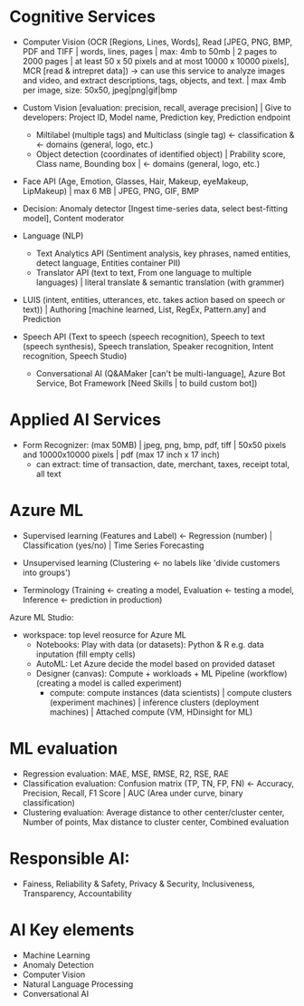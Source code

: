 # Cognitive Services
 - Computer Vision (OCR [Regions, Lines, Words], Read [JPEG, PNG, BMP, PDF and TIFF | words, lines, pages | max: 4mb to 50mb | 2 pages to 2000 pages | at least 50 x 50 pixels and at most 10000 x 10000 pixels], MCR [read & intrepret data]) -> can use this service to analyze images and video, and extract descriptions, tags, objects, and text. | max 4mb per image, size: 50x50, jpeg|png|gif|bmp
 - Custom Vision [evaluation: precision, recall, average precision] | Give to developers: Project ID, Model name, Prediction key, Prediction endpoint
    - Miltilabel (multiple tags) and Multiclass (single tag) <- classification & <- domains (general, logo, etc.)
    - Object detection (coordinates of identified object) | Prability score, Class name, Bounding box | <- domains (general, logo, etc.)
 - Face API (Age, Emotion, Glasses, Hair, Makeup, eyeMakeup, LipMakeup) | max 6 MB | JPEG, PNG, GIF, BMP

 - Decision: Anomaly detector [Ingest time-series data, select best-fitting model], Content moderator
 
 - Language (NLP)
   - Text Analytics API (Sentiment analysis, key phrases, named entities, detect language, Entities container PII)
   - Translator API (text to text, From one language to multiple languages) | literal translate & semantic translation (with grammer)
 - LUIS (intent, entities, utterances, etc. takes action based on speech or text)) | Authoring [machine learned, List, RegEx, Pattern.any] and Prediction
 - Speech API (Text to speech (speech recognition), Speech to text (speech synthesis), Speech translation, Speaker recognition, Intent recognition, Speech Studio)
   - Conversational AI (Q&AMaker [can't be multi-language], Azure Bot Service, Bot Framework [Need Skills | to build custom bot])

# Applied AI Services
 - Form Recognizer: (max 50MB) | jpeg, png, bmp, pdf, tiff | 50x50 pixels and 10000x10000 pixels | pdf (max 17 inch x 17 inch)
    - can extract: time of transaction, date, merchant, taxes, receipt total, all text

# Azure ML
 - Supervised learning (Features and Label) <- Regression (number) | Classification (yes/no) | Time Series Forecasting
 - Unsupervised learning (Clustering <- no labels like 'divide customers into groups')
 
 - Terminology (Training <- creating a model, Evaluation <- testing a model, Inference <- prediction in production)
 
 Azure ML Studio:
 - workspace: top level reosurce for Azure ML
   - Notebooks: Play with data (or datasets): Python & R       e.g. data inputation (fill empty cells)
   - AutoML: Let Azure decide the model based on provided dataset
   - Designer (canvas): Compute + workloads + ML Pipeline (workflow)
     (creating a model is called experiment)
      - compute: compute instances (data scientists) | compute clusters (experiment machines) | inference clusters (deployment machines) | Attached compute (VM, HDinsight for ML)

# ML evaluation
- Regression evaluation: MAE, MSE, RMSE, R2, RSE, RAE
- Classification evaluation: Confusion matrix (TP, TN, FP, FN) <- Accuracy, Precision, Recall, F1 Score | AUC (Area under curve, binary classification)
- Clustering evaluation: Average distance to other center/cluster center, Number of points, Max distance to cluster center, Combined evaluation

# Responsible AI:
  - Fainess, Reliability & Safety, Privacy & Security, Inclusiveness, Transparency, Accountability

# AI Key elements
- Machine Learning
- Anomaly Detection
- Computer Vision 
- Natural Language Processing
- Conversational AI

